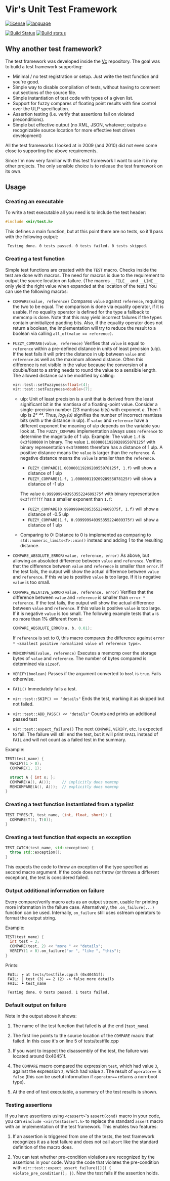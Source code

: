# Vir's Unit Test Framework

[![license](https://img.shields.io/github/license/mattkretz/virtest.svg)](https://github.com/mattkretz/virtest/blob/master/LICENSE)
[![language](https://img.shields.io/badge/language-C%2B%2B11-blue.svg)](https://isocpp.org/)

[![Build Status](https://travis-ci.org/mattkretz/virtest.svg)](https://travis-ci.org/mattkretz/virtest)
[![Build status](https://ci.appveyor.com/api/projects/status/lxqk5tqs4og6dr3e?svg=true)](https://ci.appveyor.com/project/mattkretz/virtest)

## Why another test framework?

The test framework was developed inside the [Vc](https://github.com/VcDevel/Vc) repository.
The goal was to build a test framework supporting:

* Minimal / no test registration or setup. Just write the test function and you're good.
* Simple way to disable compilation of tests, without having to comment out sections of the source
  file.
* Simple instantiation of test code with types of a given list.
* Support for fuzzy compares of floating point results with fine control over the ULP specification.
* Assertion testing (i.e. verify that assertions fail on violated preconditions).
* Simple but effective output (no XML, JSON, whatever; outputs a recognizable source location for more
  effective test driven development)

All the test frameworks I looked at in 2009 (and 2010) did not even come close to supporting the
above requirements.

Since I'm now very familiar with this test framework I want to use it in my other projects. The only
sensible choice is to release the test framework on its own.

## Usage

### Creating an executable
To write a test executable all you need is to include the test header:
```cpp
#include <vir/test.h>
```

This defines a main function, but at this point there are no tests, so it'll pass with the following
output:
```
 Testing done. 0 tests passed. 0 tests failed. 0 tests skipped.
```

### Creating a test function
Simple test functions are created with the `TEST` macro. Checks inside the test are done with
macros. The need for macros is due to the requirement to output the source location on failure. (The
macros `__FILE__` and `__LINE__` only yield the right value when expanded at the location of the
test.) You can use the following macros:

* `COMPARE(value, reference)`
  Compares `value` against `reference`, requiring the two to be equal. The comparison is done via
  equality operator, if it is usable. If no equality operator is defined for the type a fallback to
  memcmp is done. Note that this may yield incorrect failures if the types contain uninitialized
  padding bits. Also, if the equality operator does not return a boolean, the implementation will
  try to reduce the result to a boolean via calling `all_of(value == reference)`.

* `FUZZY_COMPARE(value, reference)`
  Verifies that `value` is equal to `reference` within a pre-defined distance 
  in units of least precision (ulp). If the test fails it will print the 
  distance in ulp between `value` and `reference` as well as the maximum 
  allowed distance. Often this difference is not visible in the value because 
  the conversion of a double/float to a string needs to round the value to a 
  sensible length. The allowed distance can be modified by calling:
  ```cpp
  vir::test::setFuzzyness<float>(4);
  vir::test::setFuzzyness<double>(7);
  ```
 
  * ulp: Unit of least precision is a unit that is derived from the least 
    significant bit in the mantissa of a floating-point value. Consider a 
    single-precision number (23 mantissa bits) with exponent *e*. Then 1 ulp is 
    *2ᵉ⁻²³*. Thus, *log₂(u)* signifies the number of incorrect mantissa bits 
    (with *u* the distance in ulp). If `value` and `reference` have a different 
    exponent the meaning of ulp depends on the variable you look at. The 
    `FUZZY_COMPARE` implementation always uses `reference` to determine the 
    magnitude of 1 ulp. Example: The value `1.f` is `0x3f800000` in binary. The 
    value `1.00000011920928955078125f` with binary representation `0x3f800001` 
    therefore has a distance of 1 ulp. A positive distance means the `value` is 
    larger than the `reference`. A negative distance means the `value` is 
    smaller than the `reference`.
    * `FUZZY_COMPARE(1.00000011920928955078125f, 1.f)` will show a distance of 
      1 ulp
    * `FUZZY_COMPARE(1.f, 1.00000011920928955078125f)` will show a distance of 
      -1 ulp
      
    The value `0.999999940395355224609375f` with binary representation 
    `0x3f7fffff` has a smaller exponent than `1.f`:
    * `FUZZY_COMPARE(0.999999940395355224609375f, 1.f)` will show a distance of
      -0.5 ulp
    * `FUZZY_COMPARE(1.f, 0.999999940395355224609375f)` will show a distance of 
      1 ulp
 
  * Comparing to 0: Distance to 0 is implemented as comparing to 
    `std::numeric_limits<T>::min()` instead and adding 1 to the resulting 
    distance.

* `COMPARE_ABSOLUTE_ERROR(value, reference, error)`
  As above, but allowing an absoluted difference between `value` and `reference`.
  Verifies that the difference between `value` and `reference` is smaller than 
  `error`. If the test fails, the output will show the actual difference 
  between `value` and `reference`. If this value is positive `value` is too 
  large. If it is negative `value` is too small.

* `COMPARE_RELATIVE_ERROR(value, reference, error)`
  Verifies that the difference between `value` and `reference` is smaller than 
  `error * reference`. If the test fails, the output will show the actual 
  difference between `value` and `reference`. If this value is positive `value` 
  is too large. If it is negative `value` is too small. The following example 
  tests that `a` is no more than 1% different from `b`:
  ```cpp
  COMPARE_ABSOLUTE_ERROR(a, b, 0.01);
  ```
  If `reference` is set to 0, this macro compares the difference against `error *
  <smallest positive normalized value of reference type>`.

* `MEMCOMPARE(value, reference)`
  Executes a memcmp over the storage bytes of `value` and `reference`. The 
  number of bytes compared is determined via `sizeof`.

* `VERIFY(boolean)`
  Passes if the argument converted to `bool` is `true`. Fails otherwise.

* `FAIL()`
  Immediately fails a test.

* `vir::test::SKIP() << "details"`
  Ends the test, marking it as skipped but not failed.

* `vir::test::ADD_PASS() << "details"`
  Counts and prints an additional passed test

* `vir::test::expect_failure()`
  The next `COMPARE`, `VERIFY`, etc. is expected to fail. The failure will 
  still end the test, but it will print `XFAIL` instead of `FAIL` and will not 
  count as a failed test in the summary.

Example:
```cpp
TEST(test_name) {
  VERIFY(1 > 0);
  COMPARE(1, 1);

  struct A { int x; };
  COMPARE(A(), A());     // implicitly does memcmp
  MEMCOMPARE(A(), A());  // explicitly does memcmp
}
```

### Creating a test function instantiated from a typelist
```cpp
TEST_TYPES(T, test_name, (int, float, short)) {
  COMPARE(T(), T(0));
}
```

### Creating a test function that expects an exception
```cpp
TEST_CATCH(test_name, std::exception) {
  throw std::exception();
}
```

This expects the code to throw an exception of the type specified as second 
macro argument. If the code does not throw (or throws a different exception),
the test is considered failed.

### Output additional information on failure
Every compare/verify macro acts as an output stream, usable for printing more 
information in the failure case. Alternatively, the `.on_failure(...)` function 
can be used. Internally, `on_failure` still uses ostream operators to format 
the output string.

Example:
```cpp
TEST(test_name) {
  int test = 3;
  COMPARE(test, 2) << "more " << "details";
  VERIFY(1 > 0).on_failure("or ", "like ", "this");
}
```
Prints:
```
 FAIL: ┍ at tests/testfile.cpp:5 (0x40451f):
 FAIL: │ test (3) == 2 (2) -> false more details
 FAIL: ┕ test_name

 Testing done. 0 tests passed. 1 tests failed.
```

### Default output on failure
Note in the output above it shows:

1. The name of the test function that failed is at the end (`test_name`).

2. The first line points to the source location of the `COMPARE` macro that 
   failed. In this case it's on line 5 of tests/testfile.cpp

3. If you want to inspect the disassembly of the test, the failure was located 
   around 0x40451f.

4. The `COMPARE` macro compared the expression `test`, which had value `3`, 
   against the expression `2`, which had value `2`. The result of `operator==` 
   is `false` (this can be useful information if `operator==` returns a 
   non-bool type).

5. At the end of test executable, a summary of the test results is shown.

### Testing assertions
If you have assertions using `<cassert>`'s `assert(cond)` macro in your code, 
you can `#include <vir/testassert.h>` to replace the standard `assert` macro 
with an implementation of the test framework. This enables two features:

1. If an assertion is triggered from one of the tests, the test framework 
   recognizes it as a test failure and does not call `abort` like the standard 
   definition of the macro does.

2. You can test whether pre-condition violations are recognized by the 
   assertions in your code. Wrap the code that violates the pre-condition with 
   `vir::test::expect_assert_failure([]() { violate_pre_condition(); })`. Now 
   the test fails if the assertion holds.
